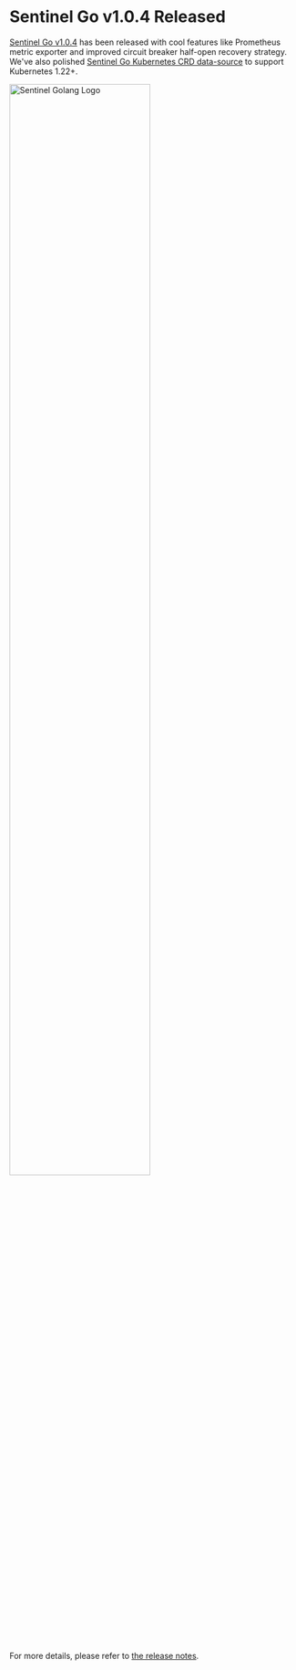 # Sentinel Go v1.0.4 Released

[Sentinel Go v1.0.4](https://github.com/alibaba/sentinel-golang/releases/tag/v1.0.4) has been released with cool features like Prometheus metric exporter and improved circuit breaker half-open recovery strategy. We've also polished [Sentinel Go Kubernetes CRD data-source](https://github.com/sentinel-group/sentinel-go-datasource-k8s-crd) to support Kubernetes 1.22+.

<img src="https://user-images.githubusercontent.com/9434884/74398114-87730100-4e51-11ea-9267-288cbc71b508.png" alt="Sentinel Golang Logo" height="70%" width="70%">

For more details, please refer to [the release notes](https://github.com/alibaba/sentinel-golang/releases/tag/v1.0.4).